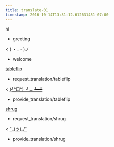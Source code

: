```yaml
---
title: translate-01
timestamp: 2016-10-14T13:31:12.612631451-07:00
---
```


hi
* greeting

< ( ・_・)ノ
* welcome

[tableflip](emoticon)
* request_translation/tableflip

< [(╯°□°）╯︵ ┻━┻](emoticon)
* provide_translation/tableflip

[shrug](emoticon)
* request_translation/shrug

< [¯\_(ツ)_/¯](emoticon)
* provide_translation/shrug
